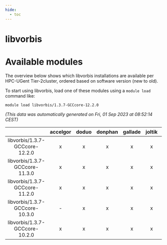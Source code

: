 ```yaml
---
hide:
  - toc
---
```


libvorbis
=========

# Available modules


The overview below shows which libvorbis installations are available per HPC-UGent Tier-2cluster, ordered based on software version (new to old).

To start using libvorbis, load one of these modules using a `module load` command like:

```shell
module load libvorbis/1.3.7-GCCcore-12.2.0
```

*(This data was automatically generated on Fri, 01 Sep 2023 at 08:52:14 CEST)*  

| |accelgor|doduo|donphan|gallade|joltik|skitty|swalot|victini|
| :---: | :---: | :---: | :---: | :---: | :---: | :---: | :---: | :---: |
|libvorbis/1.3.7-GCCcore-12.2.0|x|x|x|x|x|x|x|x|
|libvorbis/1.3.7-GCCcore-11.3.0|x|x|x|x|x|x|x|x|
|libvorbis/1.3.7-GCCcore-11.2.0|x|x|x|x|x|x|x|x|
|libvorbis/1.3.7-GCCcore-10.3.0|-|x|x|x|x|x|x|x|
|libvorbis/1.3.7-GCCcore-10.2.0|x|x|x|x|x|x|x|x|
